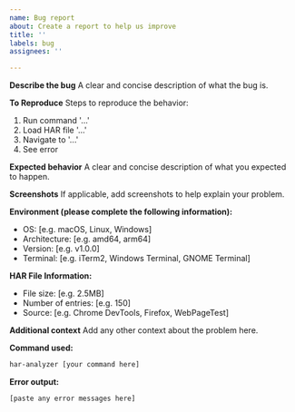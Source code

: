 ```yaml
---
name: Bug report
about: Create a report to help us improve
title: ''
labels: bug
assignees: ''

---
```


**Describe the bug**
A clear and concise description of what the bug is.

**To Reproduce**
Steps to reproduce the behavior:
1. Run command '...'
2. Load HAR file '...'
3. Navigate to '...'
4. See error

**Expected behavior**
A clear and concise description of what you expected to happen.

**Screenshots**
If applicable, add screenshots to help explain your problem.

**Environment (please complete the following information):**
 - OS: [e.g. macOS, Linux, Windows]
 - Architecture: [e.g. amd64, arm64]
 - Version: [e.g. v1.0.0]
 - Terminal: [e.g. iTerm2, Windows Terminal, GNOME Terminal]

**HAR File Information:**
 - File size: [e.g. 2.5MB]
 - Number of entries: [e.g. 150]
 - Source: [e.g. Chrome DevTools, Firefox, WebPageTest]

**Additional context**
Add any other context about the problem here.

**Command used:**
```bash
har-analyzer [your command here]
```

**Error output:**
```
[paste any error messages here]
```